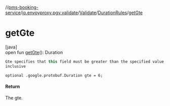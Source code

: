 //[pms-booking-service](../../../../index.md)/[io.envoyproxy.pgv.validate](../../index.md)/[Validate](../index.md)/[DurationRules](index.md)/[getGte](get-gte.md)

# getGte

[java]\
open fun [getGte](get-gte.md)(): Duration

```kotlin
Gte specifies that this field must be greater than the specified value,
inclusive

```
`optional .google.protobuf.Duration gte = 6;`

#### Return

The gte.